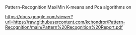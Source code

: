 Pattern-Recognition
MaxiMin K-means and Pca algorithms on 

https://docs.google.com/viewer?url=https://raw.githubusercontent.com/kchondror/Pattern-Recognition/main/Pattern%20Recognition%20Report.pdf
